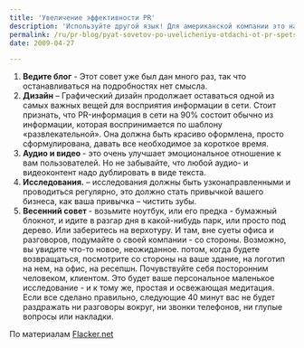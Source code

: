 ```yaml
---
title: 'Увеличение эффективности PR'
description: 'Используйте другой язык! Для американской компании это например, испанский. Для российской – украинский и английский. Или языки других республик бывшего СНГ. Дополнительно стоит помнить о том, что в этих республиках большинство населения все еще прекрасно говорит и читает по-русски, так что они могут придти на вашу страницу по запросу на украинском или другом языке, а прочесть уже вашу информацию на русском.  С английским и другими языками другая ситуация – для них придется полностью переводить страницы сайта, или по крайней мере, информацию достаточную для того, чтобы понять о чем идет речь, и если нужно, заказать перевод остального.'
permalink: /ru/pr-blog/pyat-sovetov-po-uvelicheniyu-otdachi-ot-pr-spetsialnyy-vesenniy-sovet
date: 2009-04-27

---
```


<ol>
<li><strong>Ведите блог</strong> -  Этот совет уже был дан много раз, так что останавливаться на подробностях нет смысла. </li>
<li><strong>Дизайн</strong> – Графический дизайн продолжает оставаться одной из самых важных вещей для восприятия информации в сети. Стоит признать, что PR-информация в сети на 90% состоит обычно из информации, которая воспринимается по шаблону «развлекательной». Она должна быть красиво оформлена, просто сформулирована, давать все необходимое за короткое время. </li>
<li><strong> Аудио и видео </strong> - это очень улучшает эмоциональное отношение к вам пользователей. Но не забывайте, что любой аудио- и видеоконтент надо дублировать в виде текста. </li>
<li><strong> Исследования.</strong> – исследования должны быть узконаправленными и проводиться регулярно, это должно стать привычкой вашего бизнеса, как ваша привычка – чистить зубы. </li>
<li><strong> Весенний совет </strong>- возьмите ноутбук, или его предка - бумажный блокнот, и идите в разгар дня в какой-нибудь парк, или просто под дерево. Или заберитесь на верхотуру. И там, вне суеты офиса и разговоров, подумайте о своей компании - со стороны. Возможно, вы увидите что-то новое, неожиданное. потом, когда будете возвращаться,  посмотрите со стороны на ваше здание, на логотип на нем, на офис, на ресепшн. Почувствуйте себя посторонним человеком, клиентом. Это будет ваше персональное маленькое исследование - и к тому же, простая и освежающая медитация. Если все сделано правильно, следующие 40 минут вас не будет раздражать ни разговоры вокруг, ни звонки телефонов, ни глупые вопросы или накладки.</li></ol>

По материалам <a href="https://flacker.net/5-skills-to-increase-your-pr-worth/"> Flacker.net</a>

